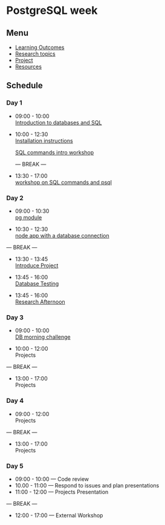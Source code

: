 # PostgreSQL week

## Menu

- [Learning Outcomes](./learning-outcomes.md)
- [Research topics](./research-afternoon.md)
- [Project](./project.md)
- [Resources](./resources)

## Schedule

### Day 1

- 09:00 - 10:00 <br>
  [Introduction to databases and SQL]()

- 10:00 - 12:30 <br>
  [Installation instructions](https://github.com/macintoshhelper/learn-sql/blob/master/postgresql/setup.md)

  [SQL commands intro workshop](https://github.com/foundersandcoders/sql-commands-intro)

  — BREAK —

- 13:30 - 17:00 <br>
  [workshop on SQL commands and psql](https://github.com/ali-7/postgres-workshop)

### Day 2

- 09:00 - 10:30 <br>
  [pg module](https://github.com/ali-7/pg-code-along)

- 10:30 - 12:30 <br>
  [node app with a database connection](https://github.com/ali-7/pg-workshop)

— BREAK —

- 13:30 - 13:45 <br>
  [Introduce Project](./project.md)

- 13:45 - 16:00 <br>
  [Database Testing](https://github.com/GSG-G8/db-testing-ws)

- 13:45 - 16:00 <br>
  [Research Afternoon](./research-afternoon.md)

### Day 3

- 09:00 - 10:00 <br>
  [DB morning challenge](https://github.com/foundersandcoders/db-morning-challenge)

- 10:00 - 12:00 <br>
  Projects

— BREAK —

- 13:00 - 17:00<br>
  Projects

### Day 4

- 09:00 - 12:00 <br>
  Projects

— BREAK —

- 13:00 - 17:00 <br>
  Projects

### Day 5

- 09:00 - 10:00 — Code review
- 10.00 - 11:00 — Respond to issues and plan presentations
- 11:00 - 12:00 — Projects Presentation

— BREAK —

- 12:00 - 17:00 — External Workshop
